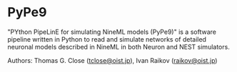PyPe9
========

"PYthon PipeLinE for simulating NineML models (PyPe9)" is a software pipeline written in Python to read and simulate networks of detailed neuronal models described in NineML in both Neuron and NEST simulators.

Authors: Thomas G. Close (tclose@oist.jp), Ivan Raikov (raikov@oist.jp)
